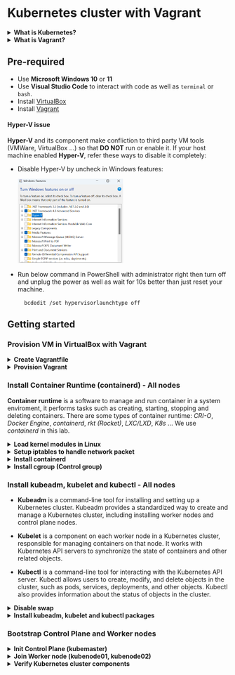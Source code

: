 # Kubernetes cluster with Vagrant

<details><summary><b>What is Kubernetes?</b></summary>


**Kubernetes (K8s)** is an open-source platform that is used to deploy and manage container (Container runtime). Below are some basic concepts in Kubernetes:

- **Node** is a server such as cloud instance, VM of premise or computer where container can be deployed and run. There are 2 types:

    **Worker Node:**

    **Control Plan (Master) Node:**

- **Pod:** A group of containers deployed in the same **Node**. Each pod has a unique IP and shares network as well as storage resources to each other.

- **ReplicaSet:** This resource is used to manage a specify number of **Pods** are running for some purpose.
    
    *Example: If you want to have and persist 3 pods for your web app you have to define them in yaml/yml file.*

    <img src="/images/ReplicaSet.png" width=25% height=25%>

    *This yaml/yml file ensures your nginx app will always has 3 pods running **"replicas: 3"** in the same time with ReplicaSet resource.*        

- **Deployment:** This resource is used to deploy and manage **Pods** and **ReplicaSets**. It can update and rollback **Pods** via **ReplicaSet**.
    
    *Example: Your web app needs to have 2 versions. 1 is for lastest update and 1 is for backup version to rollback once it has accident. Therefore, you have to define 2 ReplicaSets in a Deployment yaml/yml file.*

    <img src="/images/Deployment.png" width=25% height=25%>

    *In this file, if you want to update app version, you just need to change the image then Kubenetes will create a new ReplicaSet with lastest image version for Pods.*

![](/images/Deployment_ReplicaSet_Pod.png)

- **StatefulSets** is a controller that is used to manage stability and consistency application. The best pactice is Database.

- **DaemonSets** is used to deploy an application pod to all node in cluster.

    *Example: You want to setup an Prometheus for all node to monitor. DaemonSets will help easily* 

</details>

<details><summary><b>What is Vagrant?</b></summary>

**Vagrant** is a tool to create infrastructure in virtual machine enviroment. It is **IaC** (Infrastructure as Code) on premise system that may help to define and manage virtual machines using code. Refer [Introduction to Vagrant](https://developer.hashicorp.com/vagrant/intro) to get more information.

</details>

## Pre-required
- Use **Microsoft Windows 10** or **11**
- Use **Visual Studio Code** to interact with code as well as ``terminal`` or ``bash``.
- Install [VirtualBox](https://www.virtualbox.org/wiki/Downloads)
- Install [Vagrant](https://developer.hashicorp.com/vagrant/downloads)


#### Hyper-V issue

**Hyper-V** and its component make confliction to third party VM tools (VMWare, VirtualBox ...) so that **DO NOT** run or enable it. If your host machine enabled **Hyper-V**, refer these ways to disable it completely:
 
- Disable Hyper-V by uncheck in Windows features:

    <img src="/images/disable%20hyper%20v%20in%20windows%20features.png" width=50% height=50%>

- Run below command in PowerShell with administrator right then turn off and unplug the power as well as wait for 10s better than just reset your machine.

        bcdedit /set hypervisorlaunchtype off


## Getting started

### Provision VM in VirtualBox with Vagrant

<details><summary><b>Create Vagrantfile</b></summary>

Run `vagrant init` or create a file with *Vagrantfile* name.

Use as below code or [Vagrantfile](./Vagrantfile):

```
# -*- mode: ruby -*-
# vi:set ft=ruby sw=2 ts=2 sts=2:

# Define the number of control plane (MASTER_NODE) and node (WORKER_NODE)
NUM_MASTER_NODE = 1
NUM_WORKER_NODE = 2

IP_NW = "192.168.56."
MASTER_IP_START = 1
NODE_IP_START = 2

# All Vagrant configuration is done below. The "2" in Vagrant.configure
# configures the configuration version (we support older styles for
# backwards compatibility). Please don't change it unless you know what
# you're doing.
Vagrant.configure("2") do |config|
  # The most common configuration options are documented and commented below.
  # For a complete reference, please see the online documentation at
  # https://docs.vagrantup.com.

  # Every Vagrant development environment requires a box. You can search for
  # boxes at https://vagrantcloud.com/search.
  # Here are some key details about the "ubuntu/bionic64" Vagrant box:
    # Operating System: Ubuntu 18.04 LTS (Bionic Beaver)
        # Ubuntu 18.04 LTS will receive security updates and bug fixes 
        # from Canonical, the company behind Ubuntu, until April 2023 
        # for desktop and server versions, and until April 2028 for 
        # server versions with Extended Security Maintenance (ESM) enabled.
    # Architecture: x86_64 (64-bit)
    # Disk Size: 10 GB
    # RAM: 2 GB
    # CPUs: 2
    # Desktop Environment: None (headless)
    # Provider: VirtualBox
  config.vm.box = "ubuntu/bionic64"

  # Disable automatic box update checking. If you disable this, then
  # boxes will only be checked for updates when the user runs
  # `vagrant box outdated`. This is not recommended.
  config.vm.box_check_update = false

  # View the documentation for the VirtualBox for more
  # information on available options.
  # https://developer.hashicorp.com/vagrant/docs/providers/virtualbox/configuration

  # Provision Control Plane
  (1..NUM_MASTER_NODE).each do |i|
      config.vm.define "kubemaster" do |node|
        node.vm.provider "virtualbox" do |vb|
            vb.name = "kubemaster"
            vb.memory = 2048
            vb.cpus = 2
        end
        node.vm.hostname = "kubemaster"
        node.vm.network :private_network, ip: IP_NW + "#{MASTER_IP_START + i}"
      end
  end


  # Provision Nodes
  (1..NUM_WORKER_NODE).each do |i|
    config.vm.define "kubenode0#{i}" do |node|
        node.vm.provider "virtualbox" do |vb|
            vb.name = "kubenode0#{i}"
            vb.memory = 2048
            vb.cpus = 2
        end
        node.vm.hostname = "kubenode0#{i}"
        node.vm.network :private_network, ip: IP_NW + "#{NODE_IP_START + i}"
    end
  end
end
```

In this **Vagrantfile**, we simply specify:
- Number of virtual machines: ``NUM_MASTER_NODE``, ``NUM_WORKER_NODE``
- IP address: ``IP_NW``, ``MASTER_IP_START``, ``NODE_IP_START``
- Private networking connectivity: ``node.vm.network``
- Unique hostname: ``node.vm.hostname``
- Operating system: ``config.vm.box``
- System resources: ``vb.memory``, ``vb.cpus``
- GUI of VM Machine: `vb.gui`

**Vagrantfile** uses **Ruby** syntax. Refer [here](https://developer.hashicorp.com/vagrant/docs/vagrantfile) to get more information when modifying **Vagrantfile**.

</details>

<details><summary><b>Provision Vagrant</b></summary>

1. Run this command

        vagrant up

    In this step, we may stuck when each machine is bootstrapped because of **Hyper-V** or hardware compatibility.

    ![](/images/stucking%20error.png)

    <img src="/images/stucking%20error%202.png" width=50% height=50%>

    If you do all ways in [Hyper-V issue](#hyper-v-issue) and still get this stucking:
    - Press "Enter" button to trigger manually from VM GUI. 
    - Increase boot_timeout (default is 300s) as terminal message in `Vagrantfile` (This is not the best practice to solve the issue).

        <img src="/images/increase%20boot_timeout.png" width=50% height=50%>
    
    - Remove the stucked-machine in **VirtualBox** and its resource in directory *"C:\Users\YourUser\VirtualBox VMs/"* then `vagrant up` again.
    - Re-install Windows OS (The last choice).

2. Verify provisioned-VM by command:

        vagrant status

    Result:

    <img src="/images/vagrant%20status.png" width=75% height=75%>

3. Remote to each node via ssh using command:

    Kubemaster

        vagrant ssh kubemaster

    Kubenode01

        vagrant ssh kubenode01

    Kubenode02

        vagrant ssh kubenode02



**Vagrant** fowards port 22 and generates keypair for `ssh` by itself so that we do not need to define them in `Vagrantfile`. Refer [Vagrant: SSH Sharing](https://developer.hashicorp.com/vagrant/docs/share/ssh) and [Vagrantfile: config.ssh](https://developer.hashicorp.com/vagrant/docs/vagrantfile/ssh_settings) for more information.

</details>

### Install Container Runtime (containerd) - All nodes

**Container runtime** is a software to manage and run container in a system enviroment, it performs tasks such as creating, starting, stopping and deleting containers. There are some types of container runtime: *CRI-O*, *Docker Engine*, *containerd*, *rkt (Rocket)*, *LXC/LXD*, *K8s* ... We use *containerd* in this lab.

<details><summary><b>Load kernel modules in Linux</b></summary>

Run

    cat <<EOF | sudo tee /etc/modules-load.d/k8s.conf
    overlay
    br_netfilter
    EOF

    sudo modprobe overlay
    sudo modprobe br_netfilter

- Above commands help to define `overlay` and `br_netfilter` kernel module into `k8s.conf` file. `modules-load.d` is a system directory for configuring the kernel module loading process with `.conf` file that specifies the modules will be loaded when system boots up.

- `overlay` module is required when using Docker and Kubenetes because it can create a writeable layer on top of read-only image, allowing multiple containers to share the same image while still maintaining their own file systems.

- `br_netfilter` module supports to filter network packet during the network connection of the Linux kernel. Linux Bridge is a virtual network device that allows multiple physical or virtual network interfaces to be connected to each other to form a single network segment. The br_netfilter module is required to enable the use of iptables rules to filter network packets passing through the bridge. This is very important for containerization technologies like Docker and Kubernetes, as they use network bridges to connect containers to each other and to the outside world.

Verify command:

    lsmod | grep overlay
    lsmod | grep br_netfilter

</details>

<details><summary><b>Setup iptables to handle network packet</b></summary>

Run

    cat <<EOF | sudo tee /etc/sysctl.d/k8s.conf
    net.bridge.bridge-nf-call-iptables  = 1
    net.bridge.bridge-nf-call-ip6tables = 1
    net.ipv4.ip_forward                 = 1
    EOF

    sudo sysctl --system

- `net.bridge.bridge-nf-call-iptables  = 1` command enables to allow packets pass through network bridges by iptables. These packets will be sent to the FORWARD chain of iptables for further control.

- `net.ipv4.ip_forward = 1` command enables to foward the packets between different network interfaces and their intended destination address on the system. This is an important feature for implementing complex network solutions such as virtualization or distributed computer networks.

- `sudo sysctl --system` apply above setting without reboot.

Verify command

    sysctl net.bridge.bridge-nf-call-iptables net.bridge.bridge-nf-call-ip6tables net.ipv4.ip_forward

</details>

<details><summary><b>Install containerd</b></summary>

In this lab, we use `containerd.io` that does not contain **CNI** plugins (install later when bootstrapping control plane and worker nodes).

>CNI (Container Network Interface) has some plugins to support brigde network - iptables such as Flannel, Calico, Weave net (These plugins need to use iptables to config firewall and routing). CNI is compatible with many different network technologies, allowing integration and expansion of network technologies as needed for each application.

Run

    sudo apt-get update

    sudo apt-get install \
    ca-certificates \
    curl \
    gnupg \
    lsb-release

The above command is used to install necessary packages to ensure security and authentication when using other commands in Ubuntu or Debian-based systems. The packages include:

- ``ca-certificates`` contains necessary public certificates to authenticate connections to online services.
- ``curl`` a command-line tool to transfer data to or from a server.
- ``gnupg`` a complete and free implementation of the OpenPGP standard, used for encrypting and signing data.
- ``lsb-release`` provides information about the version of the distribution being used.

Add Docker’s official GPG key

    sudo mkdir -m 0755 -p /etc/apt/keyrings
    curl -fsSL https://download.docker.com/linux/ubuntu/gpg | sudo gpg --dearmor -o /etc/apt/keyrings/docker.gpg

Set up the repository

    echo \
    "deb [arch=$(dpkg --print-architecture) signed-by=/etc/apt/keyrings/docker.gpg] https://download.docker.com/linux/ubuntu \
    $(lsb_release -cs) stable" | sudo tee /etc/apt/sources.list.d/docker.list > /dev/null

Install ``containerd.io``

    sudo apt-get update
    sudo apt-get install containerd.io

</details>

<details><summary><b>Install cgroup (Control group)</b></summary>

**Cgroup (Control group)** is a feature in the Linux operating system that allows for the management and limitation of system resources such as CPU, memory, I/O, and networking for a specific group of processes. These process groups can be related to an application or containerization systems like Docker or Kubernetes.

When installing **cgroup** for a **Kubernetes (k8s) cluster**, the cluster's resources will be managed and limited by **cgroup** to ensure system performance and stability. However, **K8s** does not require users to actively divide resources for processes because it uses abstract objects such as Pods and Containers to manage resources instead of creating and configuring **cgroups** for each application. Therefore, **K8s** will use **cgroups** to manage and limit resources for these Pods and containers, ensuring that they do not affect other processes running on the same node.

There are 2 **cgroup** drivers: **cgroupfs** and **systemd**. 

In this lab, we have `kubelet` and `containerd` using **systemd**. You can use to check the **cgroup** driver type by command:

    cat /proc/mounts | grep cgroup

Run below command to config ``containerd`` use systemd:

    sudo vi /etc/containerd/config.toml

Replace all with below content:

    [plugins."io.containerd.grpc.v1.cri".containerd.runtimes.runc]
        [plugins."io.containerd.grpc.v1.cri".containerd.runtimes.runc.options]
            SystemdCgroup = true

Restart ``containerd``

    sudo systemctl restart containerd

</details>

### Install kubeadm, kubelet and kubectl - All nodes

- **Kubeadm** is a command-line tool for installing and setting up a Kubernetes cluster. Kubeadm provides a standardized way to create and manage a Kubernetes cluster, including installing worker nodes and control plane nodes.

- **Kubelet** is a component on each worker node in a Kubernetes cluster, responsible for managing containers on that node. It works with Kubernetes API servers to synchronize the state of containers and other related objects.

- **Kubectl** is a command-line tool for interacting with the Kubernetes API server. Kubectl allows users to create, modify, and delete objects in the cluster, such as pods, services, deployments, and other objects. Kubectl also provides information about the status of objects in the cluster.

<details><summary><b>Disable swap</b></summary>

**Swap** is a partition on the hard drive of a Linux system used to reduce the use of RAM memory. When the system's RAM is full, swap is used to store data and processes that are currently not being used much to free up RAM memory for other processes.

**Pod** and **container** will run as process in nodes (K8s cluster) and they have to be stability and reliability for application without any impact from another function so that **swap** should be disabled in K8s.

Run

    # First diasbale swap
    sudo swapoff -a

    # And then to disable swap on startup in /etc/fstab
    sudo sed -i '/ swap / s/^\(.*\)$/#\1/g' /etc/fstab

</details>

<details><summary><b>Install kubeadm, kubelet and kubectl packages</b></summary>

``kubeadm``, ``kubelet`` and ``kubectl`` need to match with Kubernetes control plane. Refer [here](https://kubernetes.io/docs/setup/production-environment/tools/kubeadm/create-cluster-kubeadm/#version-skew-policy) to get more information.

Setup **ca-certificate** package for secure communication with **HTTPS-based repositories** using curl.

    sudo apt-get update
    sudo apt-get install -y apt-transport-https ca-certificates curl

Get **Google Cloud public signing key**.

    sudo mkdir -m 0755 -p /etc/apt/keyrings
    sudo curl -fsSLo /etc/apt/keyrings/kubernetes-archive-keyring.gpg https://packages.cloud.google.com/apt/doc/apt-key.gpg

Add **Kubernetes apt repository**.

    echo "deb [signed-by=/etc/apt/keyrings/kubernetes-archive-keyring.gpg] https://apt.kubernetes.io/ kubernetes-xenial main" | sudo tee /etc/apt/sources.list.d/kubernetes.list

Install `kubelet`, `kubeadm` and `kubectl` then pin their version to avoid auto-upgrade:

    sudo apt-get update
    sudo apt-get install -y kubelet kubeadm kubectl
    sudo apt-mark hold kubelet kubeadm kubectl

*The client certificates generated by kubeadm will be expired after 1 year. Refer [here](https://kubernetes.io/docs/tasks/administer-cluster/kubeadm/kubeadm-certs/) to get more information*

</details>

### Bootstrap Control Plane and Worker nodes

<details><summary><b>Init Control Plane (kubemaster)</b></summary>

Run command:

    sudo kubeadm init --apiserver-advertise-address=192.168.56.2 --pod-network-cidr=10.244.0.0/16

- ``--apiserver-advertise-address=192.168.56.2``: Advertise API server of cluster. In this case, we use the same with master node.

- `--pod-network-cidr=10.244.0.0/16`: Create CIDR for pod network. If not, the master node will generate pod CIDR by itself. Do not chose the exist range to avoid confliction.

Success message:

    Your Kubernetes control-plane has initialized successfully!

    To start using your cluster, you need to run the following as a regular user:

    mkdir -p $HOME/.kube
    sudo cp -i /etc/kubernetes/admin.conf $HOME/.kube/config
    sudo chown $(id -u):$(id -g) $HOME/.kube/config

    You should now deploy a Pod network to the cluster.
    Run "kubectl apply -f [podnetwork].yaml" with one of the options listed at:
    /docs/concepts/cluster-administration/addons/

    You can now join any number of machines by running the following on each node
    as root:

    kubeadm join <control-plane-host>:<control-plane-port> --token <token> --discovery-token-ca-cert-hash sha256:<hash>

Save ``kubeadm join <control-plane-host>:<control-plane-port> --token <token> --discovery-token-ca-cert-hash sha256:<hash>`` to join worker node later.

Make `kubectl` run with **non-root user**.

    mkdir -p $HOME/.kube
    sudo cp -i /etc/kubernetes/admin.conf $HOME/.kube/config
    sudo chown $(id -u):$(id -g) $HOME/.kube/config

If you just want to use **root user** for work, run below command.

    export KUBECONFIG=/etc/kubernetes/admin.conf

</details>

<details><summary><b>Join Worker node (kubenode01, kubenode02)</b></summary>

Use the command copied.

    sudo kubeadm join --token <token> <control-plane-host>:<control-plane-port> --discovery-token-ca-cert-hash sha256:<hash>

You can get the token again by command in **kubemaster**.

    kubeadm token list

Output:

        TOKEN                    TTL  EXPIRES              USAGES           DESCRIPTION            EXTRA GROUPS
    8ewj1p.9r9hcjoqgajrj4gi  23h  2018-06-12T02:51:28Z authentication,  The default bootstrap  system:
                                                    signing          token generated by     bootstrappers:
                                                                        'kubeadm init'.        kubeadm:
                                                                                            default-node-token

Token will be expired after 24 hours by default. Run below command in **kubemaster** to get new token.

    kubeadm token create

Run below command to get <hash>.

    openssl x509 -pubkey -in /etc/kubernetes/pki/ca.crt | openssl rsa -pubin -outform der 2>/dev/null | \
    openssl dgst -sha256 -hex | sed 's/^.* //'

Output.

    8cb2de97839780a412b93877f8507ad6c94f73add17d5d7058e91741c9d5ec78

Success message.

    [preflight] Running pre-flight checks

    ... (log output of join workflow) ...

    Node join complete:
    * Certificate signing request sent to control-plane and response
    received.
    * Kubelet informed of new secure connection details.

    Run 'kubectl get nodes' on control-plane to see this machine join.

</details>

<details><summary><b>Verify Kubernetes cluster components</b></summary>

Run below command on all nodes.

    sudo netstat -lntp

Kubemaster output:

    Active Internet connections (only servers)
    Proto Recv-Q Send-Q Local Address           Foreign Address         State       PID/Program name
    tcp        0      0 127.0.0.1:10248         0.0.0.0:*               LISTEN      8013/kubelet
    tcp        0      0 127.0.0.1:10249         0.0.0.0:*               LISTEN      8182/kube-proxy
    tcp        0      0 192.168.56.2:2379       0.0.0.0:*               LISTEN      7811/etcd
    tcp        0      0 127.0.0.1:2379          0.0.0.0:*               LISTEN      7811/etcd
    tcp        0      0 192.168.56.2:2380       0.0.0.0:*               LISTEN      7811/etcd
    tcp        0      0 127.0.0.1:2381          0.0.0.0:*               LISTEN      7811/etcd
    tcp        0      0 127.0.0.1:10257         0.0.0.0:*               LISTEN      7791/kube-controlle
    tcp        0      0 127.0.0.1:10259         0.0.0.0:*               LISTEN      7907/kube-scheduler
    tcp        0      0 127.0.0.1:34677         0.0.0.0:*               LISTEN      2826/containerd
    tcp        0      0 127.0.0.53:53           0.0.0.0:*               LISTEN      817/systemd-resolve
    tcp        0      0 0.0.0.0:22              0.0.0.0:*               LISTEN      1380/sshd
    tcp6       0      0 :::10250                :::*                    LISTEN      8013/kubelet
    tcp6       0      0 :::6443                 :::*                    LISTEN      7884/kube-apiserver
    tcp6       0      0 :::10256                :::*                    LISTEN      8182/kube-proxy
    tcp6       0      0 :::22                   :::*                    LISTEN      1380/sshd

Kubenode output:

    Active Internet connections (only servers)
    Proto Recv-Q Send-Q Local Address           Foreign Address         State       PID/Program name    
    tcp        0      0 127.0.0.1:10248         0.0.0.0:*               LISTEN      8987/kubelet        
    tcp        0      0 127.0.0.1:10249         0.0.0.0:*               LISTEN      9208/kube-proxy     
    tcp        0      0 127.0.0.1:39989         0.0.0.0:*               LISTEN      2785/containerd     
    tcp        0      0 127.0.0.53:53           0.0.0.0:*               LISTEN      782/systemd-resolve 
    tcp        0      0 0.0.0.0:22              0.0.0.0:*               LISTEN      1431/sshd
    tcp6       0      0 :::10250                :::*                    LISTEN      8987/kubelet        
    tcp6       0      0 :::10256                :::*                    LISTEN      9208/kube-proxy     
    tcp6       0      0 :::22                   :::*                    LISTEN      1431/sshd



</details>